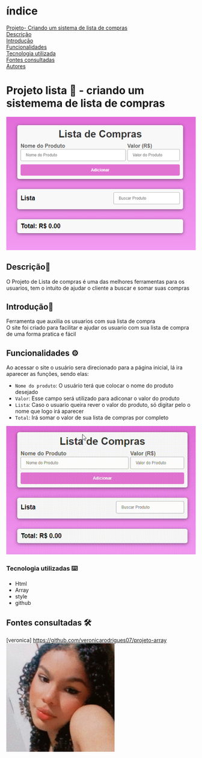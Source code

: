 # índice

[Projeto- Criando um sistema de lista de compras](#projeto---criando-lista-de-compra)  
[Descrição](#descri%C3%A7%C3%A3o)  
[Introdução](#introdu%C3%A7%C3%A3o)  
[Funcionalidades](#funcionalidades)  
[Tecnologia utilizada](#tecnologia-utilizadas)  
[Fontes consultadas](#fontes-consultadas)  
[Autores](#autores)  

# Projeto lista 🚀 - criando um sistemema de lista de compras

![image info](img/tela.png) 

## Descrição📝
O Projeto de Lista de compras é uma das melhores ferramentas para os usuarios, tem o intuito de ajudar o cliente a buscar e somar suas compras 

## Introdução📌
Ferramenta que auxilia os usuarios com sua lista de compra  
O site foi criado para facilitar e ajudar os usuario com sua lista de compra de uma forma pratica e fácil 

## Funcionalidades ⚙️
Ao acessar o site o usuário sera direcionado para a página inicial, lá ira aparecer as funções, sendo elas: 
  - `Nome do produto`: O usuário terá que colocar o nome do produto desejado  
 -  `Valor`: Esse campo será utilizado para adiconar o valor do produto  
  - `Lista`: Caso o usuario queira rever o valor do produto, só digitar pelo o nome que logo irá aparecer 
  - `Total`: Irá somar o valor de sua lista de compras por completo

 ![image info](video/gif.gif) 

 ### Tecnologia utilizadas ⌨️ 
* Html
* Array
* style
* github

## Fontes consultadas 🛠️
[veronica] https://github.com/veronicarodrigues07/projeto-array
![image info](img/foto.png)


